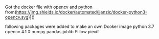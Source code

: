 Got the docker file with opencv and python from(https://img.shields.io/docker/automated/jjanzic/docker-python3-opencv.svg)]()

following packages were added to make an own Dcoker image
    python 3.7  
    opencv 4.1.0
    numpy
    pandas
    joblib
    Pillow
    piexif
